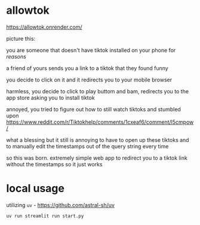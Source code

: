 # allowtok

https://allowtok.onrender.com/

picture this:

you are someone that doesn't have tiktok installed on your phone for *reasons*

a friend of yours sends you a link to a tiktok that they found funny

you decide to click on it and it redirects you to your mobile browser

harmless, you decide to click to play buttom and bam, redirects you to the app
store asking you to install tiktok

annoyed, you tried to figure out how to still watch tiktoks and stumbled upon
https://www.reddit.com/r/Tiktokhelp/comments/1cxeaf6/comment/l5cmpow/

what a blessing but it still is annoying to have to open up these tiktoks and
to manually edit the timestamps out of the query string every time

so this was born. extremely simple web app to redirect you to a tiktok link
without the timestamps so it just works

# local usage

utilizing `uv` - https://github.com/astral-sh/uv

```sh
uv run streamlit run start.py
```
